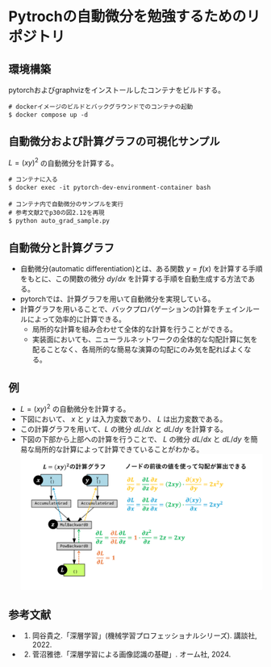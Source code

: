 # Pytrochの自動微分を勉強するためのリポジトリ

## 環境構築
pytorchおよびgraphvizをインストールしたコンテナをビルドする。
```
# dockerイメージのビルドとバックグラウンドでのコンテナの起動
$ docker compose up -d
```

## 自動微分および計算グラフの可視化サンプル
$L = (xy)^2$ の自動微分を計算する。
```
# コンテナに入る
$ docker exec -it pytorch-dev-environment-container bash

# コンテナ内で自動微分のサンプルを実行
# 参考文献2でp30の図2.12を再現
$ python auto_grad_sample.py
```


## 自動微分と計算グラフ
- 自動微分(automatic differentiation)とは、ある関数 $y=f(x)$ を計算する手順をもとに、この関数の微分 $dy/dx$ を計算する手順を自動生成する方法である。
- pytorchでは、計算グラフを用いて自動微分を実現している。
- 計算グラフを用いることで、バックプロパゲーションの計算をチェインルールによって効率的に計算できる。
    - 局所的な計算を組み合わせて全体的な計算を行うことができる。
    - 実装面においても、ニューラルネットワークの全体的な勾配計算に気を配ることなく、各局所的な簡易な演算の勾配にのみ気を配ればよくなる。

## 例
- $L = (xy)^2$ の自動微分を計算する。
- 下図において、 $x$ と $y$ は入力変数であり、 $L$ は出力変数である。
- この計算グラフを用いて、$L$ の微分 $dL/dx$ と $dL/dy$ を計算する。
- 下図の下部から上部への計算を行うことで、 $L$ の微分 $dL/dx$ と $dL/dy$ を簡易な局所的な計算によって計算できていることがわかる。
![計算グラフ](pytorch_autograd.png)


## 参考文献
- 1. 岡谷貴之.「深層学習」(機械学習プロフェッショナルシリーズ). 講談社, 2022.
- 2. 菅沼雅徳.「深層学習による画像認識の基礎」. オーム社, 2024. 
